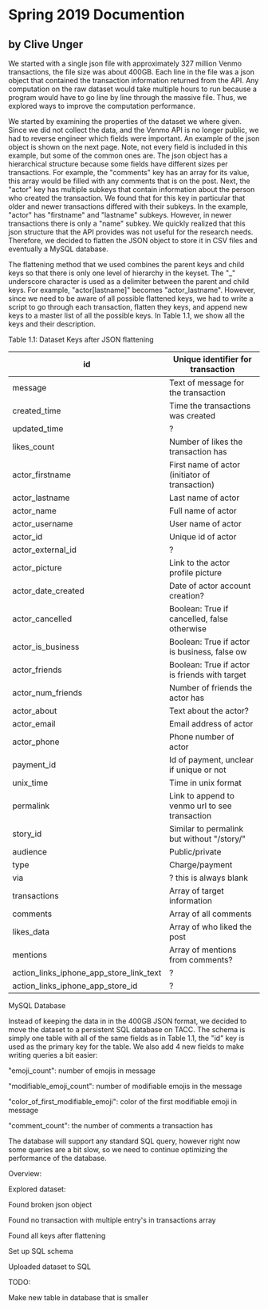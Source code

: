 # Spring 2019 Documention
## by Clive Unger

We started with a single json file with approximately 327 million Venmo transactions, the file size was about 400GB. Each line in the file was a json object that contained the transaction information returned from the API. Any computation on the raw dataset would take multiple hours to run because a program would have to go line by line through the massive file. Thus, we explored ways to improve the computation performance.

 We started by examining the properties of the dataset we where given. Since we did not collect the data, and the Venmo API is no longer public, we had to reverse engineer which fields were important. An example of the json object is shown on the next page. Note, not every field is included in this example, but some of the common ones are. The json object has a hierarchical structure because some fields have different sizes per transactions. For example, the &quot;comments&quot; key has an array for its value, this array would be filled with any comments that is on the post. Next, the &quot;actor&quot; key has multiple subkeys that contain information about the person who created the transaction. We found that for this key in particular that older and newer transactions differed with their subkeys. In the example, &quot;actor&quot; has &quot;firstname&quot; and &quot;lastname&quot; subkeys. However, in newer transactions there is only a &quot;name&quot; subkey. We quickly realized that this json structure that the API provides was not useful for the research needs. Therefore, we decided to flatten the JSON object to store it in CSV files and eventually a MySQL database.

 The flattening method that we used combines the parent keys and child keys so that there is only one level of hierarchy in the keyset. The &quot;\_&quot; underscore character is used as a delimiter between the parent and child keys. For example, &quot;actor[lastname]&quot; becomes &quot;actor\_lastname&quot;. However, since we need to be aware of all possible flattened keys, we had to write a script to go through each transaction, flatten they keys, and append new keys to a master list of all the possible keys. In Table 1.1, we show all the keys and their description.

Table 1.1: Dataset Keys after JSON flattening

| id | Unique identifier for transaction |
| --- | --- |
| message | Text of message for the transaction |
| created\_time | Time the transactions was created |
| updated\_time | ? |
| likes\_count | Number of likes the transaction has |
| actor\_firstname | First name of actor (initiator of transaction) |
| actor\_lastname | Last name of actor |
| actor\_name | Full name of actor |
| actor\_username | User name of actor |
| actor\_id | Unique id of actor |
| actor\_external\_id | ? |
| actor\_picture | Link to the actor profile picture |
| actor\_date\_created | Date of actor account creation? |
| actor\_cancelled | Boolean: True if cancelled, false otherwise |
| actor\_is\_business | Boolean: True if actor is business, false ow |
| actor\_friends | Boolean: True if actor is friends with target |
| actor\_num\_friends | Number of friends the actor has |
| actor\_about | Text about the actor? |
| actor\_email | Email address of actor |
| actor\_phone | Phone number of actor |
| payment\_id | Id of payment, unclear if unique or not |
| unix\_time | Time in unix format |
| permalink | Link to append to venmo url to see transaction |
| story\_id | Similar to permalink but without &quot;/story/&quot; |
| audience | Public/private |
| type | Charge/payment |
| via | ? this is always blank |
| transactions | Array of target information |
| comments | Array of all comments |
| likes\_data | Array of who liked the post |
| mentions | Array of mentions from comments? |
| action\_links\_iphone\_app\_store\_link\_text | ? |
| action\_links\_iphone\_app\_store\_id | ? |

MySQL Database

Instead of keeping the data in in the 400GB JSON format, we decided to move the dataset to a persistent SQL database on TACC. The schema is simply one table with all of the same fields as in Table 1.1, the &quot;id&quot; key is used as the primary key for the table. We also add 4 new fields to make writing queries a bit easier:

&quot;emoji\_count&quot;: number of emojis in message

&quot;modifiable\_emoji\_count&quot;: number of modifiable emojis in the message

&quot;color\_of\_first\_modifiable\_emoji&quot;: color of the first modifiable emoji in message

&quot;comment\_count&quot;: the number of comments a transaction has

The database will support any standard SQL query, however right now some queries are a bit slow, so we need to continue optimizing the performance of the database.



Overview:

Explored dataset:

 Found broken json object

 Found no transaction with multiple entry&#39;s in transactions array

 Found all keys after flattening

Set up SQL schema

Uploaded dataset to SQL

TODO:

 Make new table in database that is smaller
